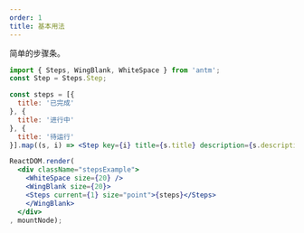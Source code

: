 ```yaml
---
order: 1
title: 基本用法
---
```


简单的步骤条。


````jsx
import { Steps, WingBlank, WhiteSpace } from 'antm';
const Step = Steps.Step;

const steps = [{
  title: '已完成'
}, {
  title: '进行中'
}, {
  title: '待运行'
}].map((s, i) => <Step key={i} title={s.title} description={s.description} />);

ReactDOM.render(
  <div className="stepsExample">
    <WhiteSpace size={20} />
    <WingBlank size={20}>
    <Steps current={1} size="point">{steps}</Steps>
    </WingBlank>
  </div>
, mountNode);
````

<style>
  .code-box-demo .stepsExample {
  }
</style>
